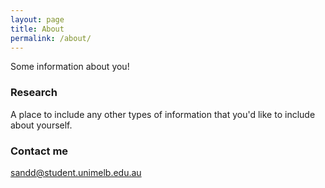 ```yaml
---
layout: page
title: About
permalink: /about/
---
```


Some information about you!

### Research

A place to include any other types of information that you'd like to include about yourself.

### Contact me

[sandd@student.unimelb.edu.au](mailto:email@domain.com)
